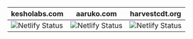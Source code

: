 <div align="center">
  
|kesholabs.com|aaruko.com|harvestcdt.org|
  |-------------|----------|--------------|
  |![Netlify Status](https://api.netlify.com/api/v1/badges/c999c490-68cc-4321-a36f-556ba1319537/deploy-status)|![Netlify Status](https://api.netlify.com/api/v1/badges/8b90a9da-ff4a-430c-acf9-dcfe1760445b/deploy-status)|![Netlify Status](https://api.netlify.com/api/v1/badges/9d9bc52f-f2ac-4016-9368-aab55491a1d4/deploy-status)|

</div>
